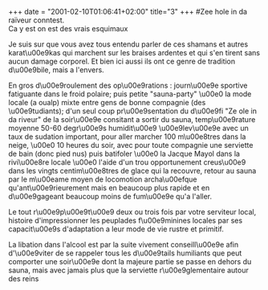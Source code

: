 +++
date = "2001-02-10T01:06:41+02:00"
title="3"
+++
#Zee hole in da raïveur conntest.  
Ca y est on est des vrais esquimaux

Je suis sur que vous avez tous entendu parler de ces shamans et autres karat\u00e9kas qui marchent sur les braises ardentes et qui s'en tirent sans aucun damage corporel. Et bien ici aussi ils ont ce genre de tradition d\u00e9bile, mais a l'envers.

En gros d\u00e9roulement des op\u00e9rations : journ\u00e9e sportive fatiguante dans le froid polaire; puis petite "sauna-party" \u00e0 la mode locale (a oualp) mixte entre gens de bonne compagnie (des \u00e9tudiants); d'un seul coup pr\u00e9sentation du d\u00e9fi "Ze ole in da riveur" de la soir\u00e9e consitant a sortir du sauna, temp\u00e9rature moyenne 50-60 degr\u00e9s humidit\u00e9 \u00e9lev\u00e9e avec un taux de sudation important, pour aller marcher 100 m\u00e8tres dans la neige, \u00e0 10 heures du soir, avec pour toute compagnie une serviette de bain (donc pied nus) puis batifoler \u00e0 la Jacque Mayol dans la rivi\u00e8re locale \u00e0 l'aide d'un trou opportunement creus\u00e9 dans les vingts centim\u00e8tres de glace qui la recouvre, retour au sauna par le m\u00eame moyen de locomotion archa\u00efque qu'ant\u00e9rieurement mais en beaucoup plus rapide et en d\u00e9gageant beaucoup moins de fum\u00e9e qu'a l'aller.

Le tout r\u00e9p\u00e9t\u00e9 deux ou trois fois par votre serviteur local, histoire d'impressionner les peuplades f\u00e9minines locales par ses capacit\u00e9s d'adaptation a leur mode de vie rustre et primitif.

La libation dans l'alcool est par la suite vivement conseill\u00e9e afin d'\u00e9viter de se rappeler tous les d\u00e9tails humiliants que peut comporter une soir\u00e9e dont la majeure partie se passe en dehors du sauna, mais avec jamais plus que la serviette r\u00e9glementaire autour des reins


